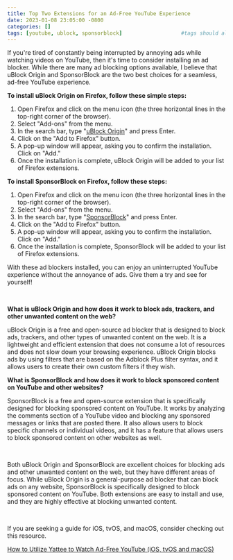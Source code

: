 ```yaml
---
title: Top Two Extensions for an Ad-Free YouTube Experience
date: 2023-01-08 23:05:00 -0800
categories: []
tags: [youtube, ublock, sponsorblock]                   #tags should always be lowercase
---
```


If you're tired of constantly being interrupted by annoying ads while watching videos on YouTube, then it's time to consider installing an ad blocker. While there are many ad blocking options available, I believe that uBlock Origin and SponsorBlock are the two best choices for a seamless, ad-free YouTube experience.

**To install uBlock Origin on Firefox, follow these simple steps:**

1. Open Firefox and click on the menu icon (the three horizontal lines in the top-right corner of the browser).
2. Select "Add-ons" from the menu.
3. In the search bar, type "[uBlock Origin](https://addons.mozilla.org/en-US/firefox/addon/ublock-origin/)" and press Enter.
4. Click on the "Add to Firefox" button.
5. A pop-up window will appear, asking you to confirm the installation. Click on "Add."
6. Once the installation is complete, uBlock Origin will be added to your list of Firefox extensions.

**To install SponsorBlock on Firefox, follow these steps:**

1. Open Firefox and click on the menu icon (the three horizontal lines in the top-right corner of the browser).
2. Select "Add-ons" from the menu.
3. In the search bar, type "[SponsorBlock](https://addons.mozilla.org/en-US/firefox/addon/sponsorblock/)" and press Enter.
4. Click on the "Add to Firefox" button.
5. A pop-up window will appear, asking you to confirm the installation. Click on "Add."
6. Once the installation is complete, SponsorBlock will be added to your list of Firefox extensions.

With these ad blockers installed, you can enjoy an uninterrupted YouTube experience without the annoyance of ads. Give them a try and see for yourself!

<br>

**What is uBlock Origin and how does it work to block ads, trackers, and other unwanted content on the web?**

uBlock Origin is a free and open-source ad blocker that is designed to block ads, trackers, and other types of unwanted content on the web. It is a lightweight and efficient extension that does not consume a lot of resources and does not slow down your browsing experience. uBlock Origin blocks ads by using filters that are based on the Adblock Plus filter syntax, and it allows users to create their own custom filters if they wish.

**What is SponsorBlock and how does it work to block sponsored content on YouTube and other websites?**

SponsorBlock is a free and open-source extension that is specifically designed for blocking sponsored content on YouTube. It works by analyzing the comments section of a YouTube video and blocking any sponsored messages or links that are posted there. It also allows users to block specific channels or individual videos, and it has a feature that allows users to block sponsored content on other websites as well.

<br>

Both uBlock Origin and SponsorBlock are excellent choices for blocking ads and other unwanted content on the web, but they have different areas of focus. While uBlock Origin is a general-purpose ad blocker that can block ads on any website, SponsorBlock is specifically designed to block sponsored content on YouTube. Both extensions are easy to install and use, and they are highly effective at blocking unwanted content.

<br>

If you are seeking a guide for iOS, tvOS, and macOS, consider checking out this resource.

[How to Utilize Yattee to Watch Ad-Free YouTube (iOS, tvOS and macOS)](https://gonzoknows.github.io/posts/Yattee/)